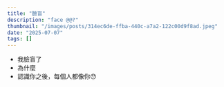 ```yaml
---
title: "臉盲"
description: "face @@?"
thumbnail: "/images/posts/314ec6de-ffba-440c-a7a2-122c00d9f8ad.jpeg"
date: "2025-07-07"
tags: []
---
```

- 我臉盲了
- 為什麼
- 認識你之後，每個人都像你😯
